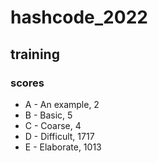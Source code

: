# hashcode_2022
  
## training
  
### scores
 - A - An example, 2
 - B - Basic, 5
 - C - Coarse, 4
 - D - Difficult, 1717
 - E - Elaborate, 1013
